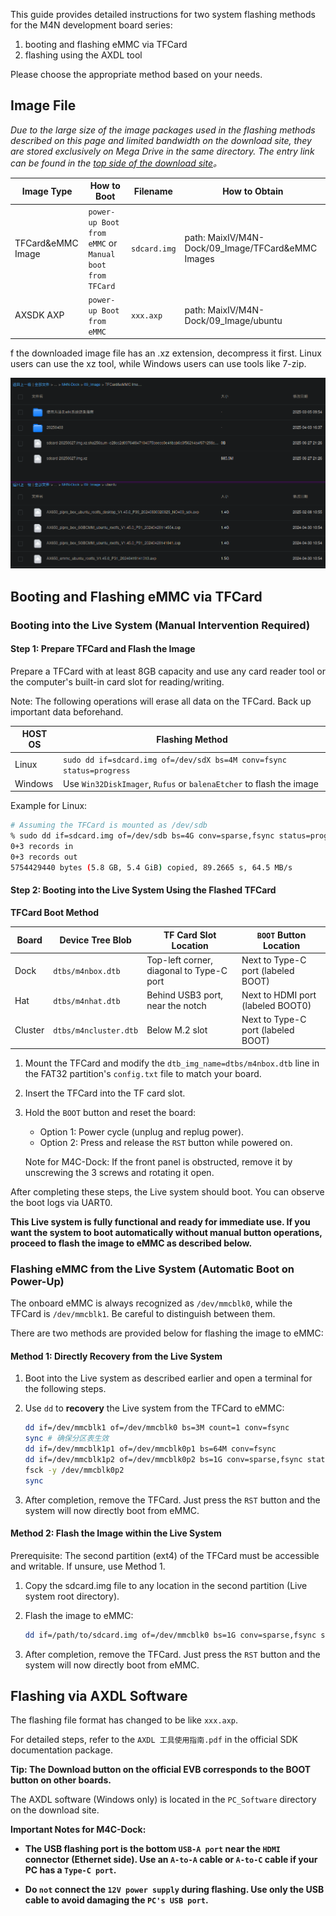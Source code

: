 This guide provides detailed instructions for two system flashing methods for the M4N development board series:

1. booting and flashing eMMC via TFCard
2. flashing using the AXDL tool

Please choose the appropriate method based on your needs.


## Image File

*Due to the large size of the image packages used in the flashing methods described on this page and limited bandwidth on the download site, they are stored exclusively on Mega Drive in the same directory. The entry link can be found in the [top side of the download site](https://dl.sipeed.com/)。*


| Image Type        | How to Boot                               | Filename     | How to Obtain     |
|-------------------|-------------------------------------------|--------------|-------------------|
| TFCard&eMMC Image | `power-up Boot from eMMC` or `Manual boot from TFCard` | `sdcard.img` | path: MaixIV/M4N-Dock/09_Image/TFCard&eMMC Images           |
| AXSDK AXP         | `power-up Boot from eMMC`                        | `xxx.axp`    | path: MaixIV/M4N-Dock/09_Image/ubuntu                       |

f the downloaded image file has an .xz extension, decompress it first. Linux users can use the xz tool, while Windows users can use tools like 7-zip.

![](../../../zh/maixIV/assets/baidupan-dl.png)

## Booting and Flashing eMMC via TFCard

### Booting into the Live System (Manual Intervention Required)

#### Step 1: Prepare TFCard and Flash the Image

Prepare a TFCard with at least 8GB capacity and use any card reader tool or the computer's built-in card slot for reading/writing.

Note: The following operations will erase all data on the TFCard. Back up important data beforehand.

| HOST OS    | Flashing Method                                                          |
|------------|--------------------------------------------------------------------------|
| Linux      | `sudo dd if=sdcard.img of=/dev/sdX bs=4M conv=fsync status=progress`     |
| Windows    | Use `Win32DiskImager`, `Rufus` or `balenaEtcher` to flash the image      |

Example for Linux:
```bash
# Assuming the TFCard is mounted as /dev/sdb  
% sudo dd if=sdcard.img of=/dev/sdb bs=4G conv=sparse,fsync status=progress 
0+3 records in
0+3 records out
5754429440 bytes (5.8 GB, 5.4 GiB) copied, 89.2665 s, 64.5 MB/s
```

#### Step 2: Booting into the Live System Using the Flashed TFCard

**TFCard Boot Method**

| Board      | Device Tree Blob      | TF Card Slot Location          |  `BOOT` Button Location   |
|------------|-----------------------|--------------------------------|---------------------------|
| Dock       | `dtbs/m4nbox.dtb`     | Top-left corner, diagonal to Type-C port |  Next to Type-C port (labeled BOOT)   |
| Hat        | `dtbs/m4nhat.dtb`     | Behind USB3 port, near the notch         |  Next to HDMI port (labeled BOOT0)  |
| Cluster    | `dtbs/m4ncluster.dtb` | Below M.2 slot                           |  Next to Type-C port (labeled BOOT)   |

1. Mount the TFCard and modify the `dtb_img_name=dtbs/m4nbox.dtb` line in the FAT32 partition's `config.txt` file to match your board.

2. Insert the TFCard into the TF card slot.

3. Hold the `BOOT` button and reset the board:
    - Option 1: Power cycle (unplug and replug power).
    - Option 2: Press and release the `RST` button while powered on.

    Note for M4C-Dock: If the front panel is obstructed, remove it by unscrewing the 3 screws and rotating it open.

After completing these steps, the Live system should boot. You can observe the boot logs via UART0.

**This Live system is fully functional and ready for immediate use. If you want the system to boot automatically without manual button operations, proceed to flash the image to eMMC as described below.**


### Flashing eMMC from the Live System (Automatic Boot on Power-Up)

The onboard eMMC is always recognized as `/dev/mmcblk0`, while the TFCard is `/dev/mmcblk1`. Be careful to distinguish between them.

There are two methods are provided below for flashing the image to eMMC:

#### Method 1: Directly Recovery from the Live System

1. Boot into the Live system as described earlier and open a terminal for the following steps.

2. Use `dd` to **recovery** the Live system from the TFCard to eMMC:

    ```sh
    dd if=/dev/mmcblk1 of=/dev/mmcblk0 bs=3M count=1 conv=fsync
    sync # 确保分区表生效
    dd if=/dev/mmcblk1p1 of=/dev/mmcblk0p1 bs=64M conv=fsync
    dd if=/dev/mmcblk1p2 of=/dev/mmcblk0p2 bs=1G conv=sparse,fsync status=progress
    fsck -y /dev/mmcblk0p2
    sync
    ```

3. After completion, remove the TFCard. Just press the `RST` button and the system will now directly boot from eMMC.

#### Method 2: Flash the Image within the Live System

Prerequisite: The second partition (ext4) of the TFCard must be accessible and writable. If unsure, use Method 1.

1. Copy the sdcard.img file to any location in the second partition (Live system root directory).

2. Flash the image to eMMC:

    ```sh
    dd if=/path/to/sdcard.img of=/dev/mmcblk0 bs=1G conv=sparse,fsync status=progress
    ```

3. After completion, remove the TFCard. Just press the `RST` button and the system will now directly boot from eMMC.


## Flashing via AXDL Software

The flashing file format has changed to be like `xxx.axp`.

For detailed steps, refer to the `AXDL 工具使用指南.pdf` in the official SDK documentation package.

**Tip: The Download button on the official EVB corresponds to the BOOT button on other boards.**

The AXDL software (Windows only) is located in the `PC_Software` directory on the download site.

**Important Notes for M4C-Dock:**

- **The USB flashing port is the bottom `USB-A port` near the `HDMI` connector (Ethernet side). Use an `A-to-A` cable or `A-to-C` cable if your PC has a `Type-C port`.**

- **Do `not` connect the `12V power supply` during flashing. Use only the USB cable to avoid damaging the `PC's USB port`.**
